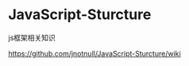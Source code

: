 JavaScript-Sturcture
====================

js框架相关知识


https://github.com/jnotnull/JavaScript-Sturcture/wiki
